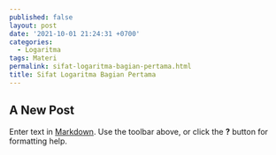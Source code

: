 ```yaml
---
published: false
layout: post
date: '2021-10-01 21:24:31 +0700'
categories:
  - Logaritma
tags: Materi
permalink: sifat-logaritma-bagian-pertama.html
title: Sifat Logaritma Bagian Pertama
---
```

## A New Post

Enter text in [Markdown](http://daringfireball.net/projects/markdown/). Use the toolbar above, or click the **?** button for formatting help.
